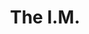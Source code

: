 ---
title: The I.M.
description: Our approach was to keep the basic silhouette of the frame intact but slightly stretch the circle, thus giving The I. M. a little more cheek and versatility as an optical and sunglass.
width: 140mm
height: 46mm
variants:
  - title: Dark Horn
    lens: Polarised Lenses
    image-path: /img/podium-hero-im-dark-polarised.jpg
    thumbnail-path: /img/podium-thumbnail-im-dark-polarised.jpg
    description: Dark anthracite base featuring subtle striations of pale yellow, brown, and other warm tones.
  - title: Light Horn
    lens: Polarised Lenses
    image-path: /img/podium-hero-im-light-polarised.jpg
    thumbnail-path: /img/podium-thumbnail-im-light-polarised.jpg
    description: Distinctive but harmonious striations of pale yellow, brown, and other warm tones.
---